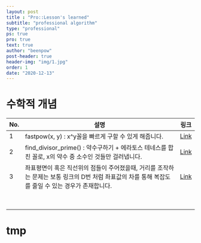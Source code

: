 ```yaml
---
layout: post
title : "Pro::Lesson's learned"
subtitle: "professional algorithm"
type: "professional"
ps: true
pro: true                                       
text: true
author: "beenpow"
post-header: true
header-img: "img/1.jpg"
order: 1
date: "2020-12-13"
---
```



# 수학적 개념

| No.  |  설명  | 링크|
|---|---|---|
|1  | fastpow(x, y) : x^y꼴을 빠르게 구할 수 있게 해줍니다.  |[Link](https://beenpow.github.io/cofo/%EC%BD%94%EB%93%9C%ED%8F%AC%EC%8A%A4/2020/09/14/cofo-1228C/)|
|2  | find_divisor_prime() : 약수구하기 + 에라토스 테네스를 합친 꼴로, x의 약수 중 소수인 것들만 걸러냅니다. |[Link](https://beenpow.github.io/cofo/%EC%BD%94%EB%93%9C%ED%8F%AC%EC%8A%A4/2020/09/14/cofo-1228C/)|
|3  | 좌표평면이 혹은 직선위의 점들이 주어졌을때, 거리를 조작하는 문제는 보통 링크의 D번 처럼 좌표값의 차를 통해 복잡도를 줄일 수 있는 경우가 존재합니다.  |[Link](https://beenpow.github.io/cofo/%EC%BD%94%EB%93%9C%ED%8F%AC%EC%8A%A4/2020/09/15/cofo-edu-round-95/)   |
|   |   |   |
|   |   |   |
|   |   |   |
|   |   |   |
|   |   |   |
|   |   |   |
|   |   |   |
|   |   |   |


# tmp
